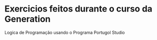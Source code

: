 # Exercicios feitos durante o curso da Generation
Logica de Programação usando o Programa Portugol Studio
